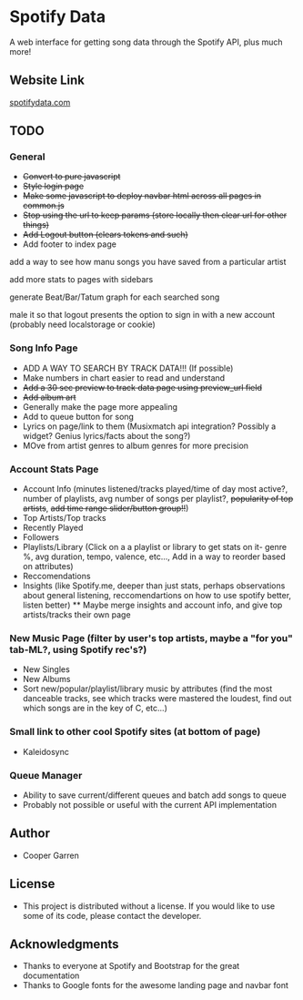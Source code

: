 # Spotify Data

A web interface for getting song data through the Spotify API, plus much more!

## Website Link
[spotifydata.com](https://spotifydata.com/)

## TODO
### General
* ~~Convert to pure javascript~~
* ~~Style login page~~
* ~~Make some javascript to deploy navbar html across all pages in common.js~~
* ~~Stop using the url to keep params (store locally then clear url for other things)~~
* ~~Add Logout button (clears tokens and such)~~
* Add footer to index page

add a way to see how manu songs you have saved from a particular artist

add more stats to pages with sidebars

generate Beat/Bar/Tatum graph for each searched song

male it so that logout presents the option to sign in with a new account (probably need localstorage or cookie)

### Song Info Page
* ADD A WAY TO SEARCH BY TRACK DATA!!! (If possible)
* Make numbers in chart easier to read and understand
* ~~Add a 30 sec preview to track data page using preview_url field~~
* ~~Add album art~~
* Generally make the page more appealing
* Add to queue button for song
* Lyrics on page/link to them (Musixmatch api integration? Possibly a widget? Genius lyrics/facts about the song?)
* MOve from artist genres to album genres for more precision

### Account Stats Page
* Account Info (minutes listened/tracks played/time of day most active?, number of playlists, avg number of songs per playlist?, ~~popularity of top artists~~, ~~add time range slider/button group!!~~)
* Top Artists/Top tracks
* Recently Played
* Followers
* Playlists/Library (Click on a a playlist or library to get stats on it- genre %, avg duration, tempo, valence, etc..., Add in a way to reorder based on attributes)
* Reccomendations
* Insights (like Spotify.me, deeper than just stats, perhaps observations about general listening, reccomendartions on how to use spotify better, listen better)
** Maybe merge insights and account info, and give top artists/tracks their own page

### New Music Page (filter by user's top artists, maybe a "for you" tab-ML?, using Spotify rec's?)
* New Singles
* New Albums
* Sort new/popular/playlist/library music by attributes (find the most danceable tracks, see which tracks were mastered the loudest, find out which songs are in the key of C, etc...)

### Small link to other cool Spotify sites (at bottom of page)
* Kaleidosync

### Queue Manager
* Ability to save current/different queues and batch add songs to queue
* Probably not possible or useful with the current API implementation

## Author
* Cooper Garren

## License
* This project is distributed without a license. If you would like to use some of its code, please contact the developer.

## Acknowledgments
* Thanks to everyone at Spotify and Bootstrap for the great documentation
* Thanks to Google fonts for the awesome landing page and navbar font
